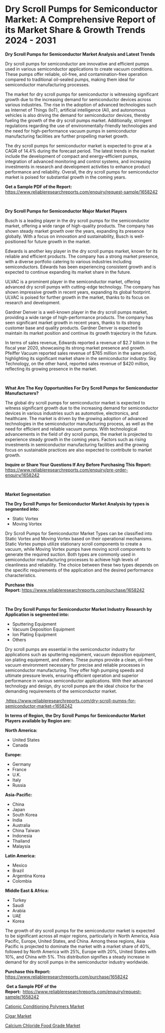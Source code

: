 <p><h1>Dry Scroll Pumps for Semiconductor Market: A Comprehensive Report of its Market Share & Growth Trends 2024 - 2031</h1></p><p><strong>Dry Scroll Pumps for Semiconductor Market Analysis and Latest Trends</strong></p>
<p><p>Dry scroll pumps for semiconductor are innovative and efficient pumps used in various semiconductor applications to create vacuum conditions. These pumps offer reliable, oil-free, and contamination-free operation compared to traditional oil-sealed pumps, making them ideal for semiconductor manufacturing processes.</p><p>The market for dry scroll pumps for semiconductor is witnessing significant growth due to the increasing demand for semiconductor devices across various industries. The rise in the adoption of advanced technologies such as Internet of Things (IoT), artificial intelligence (AI), and autonomous vehicles is also driving the demand for semiconductor devices, thereby fueling the growth of the dry scroll pumps market. Additionally, stringent regulations regarding the use of environmentally-friendly technologies and the need for high-performance vacuum pumps in semiconductor manufacturing facilities are further propelling market growth.</p><p>The dry scroll pumps for semiconductor market is expected to grow at a CAGR of 14.4% during the forecast period. The latest trends in the market include the development of compact and energy-efficient pumps, integration of advanced monitoring and control systems, and increasing investments in research and development activities to enhance product performance and reliability. Overall, the dry scroll pumps for semiconductor market is poised for substantial growth in the coming years.</p></p>
<p><strong>Get a Sample PDF of the Report:&nbsp;</strong> <a href="https://www.reliableresearchreports.com/enquiry/request-sample/1658242">https://www.reliableresearchreports.com/enquiry/request-sample/1658242</a></p>
<p>&nbsp;</p>
<p><strong>Dry Scroll Pumps for Semiconductor Major Market Players</strong></p>
<p><p>Busch is a leading player in the dry scroll pumps for the semiconductor market, offering a wide range of high-quality products. The company has shown steady market growth over the years, expanding its presence globally. With a focus on innovation and sustainability, Busch is well-positioned for future growth in the market.</p><p>Edwards is another key player in the dry scroll pumps market, known for its reliable and efficient products. The company has a strong market presence, with a diverse portfolio catering to various industries including semiconductors. Edwards has been experiencing consistent growth and is expected to continue expanding its market share in the future.</p><p>ULVAC is a prominent player in the semiconductor market, offering advanced dry scroll pumps with cutting-edge technology. The company has shown impressive growth in recent years, expanding its global footprint. ULVAC is poised for further growth in the market, thanks to its focus on research and development.</p><p>Gardner Denver is a well-known player in the dry scroll pumps market, providing a wide range of high-performance products. The company has seen significant market growth in recent years, thanks to its strong customer base and quality products. Gardner Denver is expected to maintain its market position and continue its growth trajectory in the future.</p><p>In terms of sales revenue, Edwards reported a revenue of $2.7 billion in the fiscal year 2020, showcasing its strong market presence and growth. Pfeiffer Vacuum reported sales revenue of $765 million in the same period, highlighting its significant market share in the semiconductor industry. Sky Technology, on the other hand, reported sales revenue of $420 million, reflecting its growing presence in the market.</p></p>
<p>&nbsp;</p>
<p><strong>What Are The Key Opportunities For Dry Scroll Pumps for Semiconductor Manufacturers?</strong></p>
<p><p>The global dry scroll pumps for semiconductor market is expected to witness significant growth due to the increasing demand for semiconductor devices in various industries such as automotive, electronics, and healthcare. The market is driven by the growing adoption of advanced technologies in the semiconductor manufacturing process, as well as the need for efficient and reliable vacuum pumps. With technological advancements in the field of dry scroll pumps, the market is projected to experience steady growth in the coming years. Factors such as rising investments in semiconductor manufacturing facilities and the growing focus on sustainable practices are also expected to contribute to market growth.</p></p>
<p><strong>Inquire or Share Your Questions If Any Before Purchasing This Report:</strong> <a href="https://www.reliableresearchreports.com/enquiry/pre-order-enquiry/1658242">https://www.reliableresearchreports.com/enquiry/pre-order-enquiry/1658242</a></p>
<p>&nbsp;</p>
<p><strong>Market Segmentation</strong></p>
<p><strong>The Dry Scroll Pumps for Semiconductor Market Analysis by types is segmented into:</strong></p>
<p><ul><li>Static Vortex</li><li>Moving Vortex</li></ul></p>
<p><p>Dry Scroll Pumps for Semiconductor Market Types can be classified into Static Vortex and Moving Vortex based on their operational mechanisms. Static Vortex pumps utilize stationary scroll components to create a vacuum, while Moving Vortex pumps have moving scroll components to generate the required suction. Both types are commonly used in semiconductor manufacturing processes to achieve high levels of cleanliness and reliability. The choice between these two types depends on the specific requirements of the application and the desired performance characteristics.</p></p>
<p><strong>Purchase this Report:&nbsp;</strong><a href="https://www.reliableresearchreports.com/purchase/1658242">https://www.reliableresearchreports.com/purchase/1658242</a></p>
<p>&nbsp;</p>
<p><strong>The Dry Scroll Pumps for Semiconductor Market Industry Research by Application is segmented into:</strong></p>
<p><ul><li>Sputtering Equipment</li><li>Vacuum Deposition Equipment</li><li>Ion Plating Equipment</li><li>Others</li></ul></p>
<p><p>Dry scroll pumps are essential in the semiconductor industry for applications such as sputtering equipment, vacuum deposition equipment, ion plating equipment, and others. These pumps provide a clean, oil-free vacuum environment necessary for precise and reliable processes in semiconductor manufacturing. They offer high pumping speeds and ultimate pressure levels, ensuring efficient operation and superior performance in various semiconductor applications. With their advanced technology and design, dry scroll pumps are the ideal choice for the demanding requirements of the semiconductor market.</p></p>
<p><a href="https://www.reliableresearchreports.com/dry-scroll-pumps-for-semiconductor-market-r1658242">&nbsp;https://www.reliableresearchreports.com/dry-scroll-pumps-for-semiconductor-market-r1658242</a></p>
<p><strong>In terms of Region, the Dry Scroll Pumps for Semiconductor Market Players available by Region are:</strong></p>
<p>
    <p> <strong> North America: </strong>
        <ul>
            <li>United States</li>
            <li>Canada</li>
        </ul>
        </p> 
    <p> <strong> Europe: </strong>
        <ul>
            <li>Germany</li>
            <li>France</li>
            <li>U.K.</li>
            <li>Italy</li>
            <li>Russia</li>
        </ul>
        </p> 
    <p> <strong> Asia-Pacific: </strong>
        <ul>
            <li>China</li>
            <li>Japan</li>
            <li>South Korea</li>
            <li>India</li>
            <li>Australia</li>
            <li>China Taiwan</li>
            <li>Indonesia</li>
            <li>Thailand</li>
            <li>Malaysia</li>
        </ul>
        </p> 
    <p> <strong> Latin America: </strong>
        <ul>
            <li>Mexico</li>
            <li>Brazil</li>
            <li>Argentina Korea</li>
            <li>Colombia</li>
        </ul>
        </p> 
    <p> <strong> Middle East & Africa: </strong>
        <ul>
            <li>Turkey</li>
            <li>Saudi</li>
            <li>Arabia</li>
            <li>UAE</li>
            <li>Korea</li>
        </ul>
    </p>
    </p>
<p><p>The growth of dry scroll pumps for the semiconductor market is expected to be significant across all major regions, particularly in North America, Asia Pacific, Europe, United States, and China. Among these regions, Asia Pacific is projected to dominate the market with a market share of 40%, followed by North America with 25%, Europe with 20%, United States with 10%, and China with 5%. This distribution signifies a steady increase in demand for dry scroll pumps in the semiconductor industry worldwide.</p></p>
<p><strong>Purchase this Report: </strong><a href="https://www.reliableresearchreports.com/purchase/1658242">https://www.reliableresearchreports.com/purchase/1658242</a></p>
<p>&nbsp;<strong>Get a Sample PDF of the Report:&nbsp;&nbsp;</strong><a href="https://www.reliableresearchreports.com/enquiry/request-sample/1658242">https://www.reliableresearchreports.com/enquiry/request-sample/1658242</a></p>
<p><strong></strong></p>
<p><p><a href="https://github.com/thomasBaker655/Market-Research-Report-List-1/blob/main/cationic-conditioning-polymers-market.md">Cationic Conditioning Polymers Market</a></p><p><a href="https://github.com/LouieAltenwert/Market-Research-Report-List-1/blob/main/cigar-market.md">Cigar Market</a></p><p><a href="https://github.com/goldilocks06/Market-Research-Report-List-1/blob/main/calcium-chloride-food-grade-market.md">Calcium Chloride Food Grade Market</a></p></p>